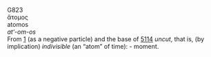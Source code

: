 G823  
ἄτομος  
atomos  
*at‘-om-os*  
From [1](g0001) (as a negative particle) and the base of [5114](g5114)
*uncut*, that is, (by implication) *indivisible* (an “atom” of time): -
moment.  
